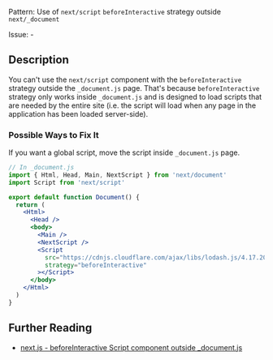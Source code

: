 Pattern: Use of `next/script` `beforeInteractive` strategy outside `next/_document`

Issue: -

## Description

You can't use the `next/script` component with the `beforeInteractive` strategy outside the `_document.js` page. That's because `beforeInteractive` strategy only works inside `_document.js` and is designed to load scripts that are needed by the entire site (i.e. the script will load when any page in the application has been loaded server-side).

### Possible Ways to Fix It

If you want a global script, move the script inside `_document.js` page.

```jsx
// In _document.js
import { Html, Head, Main, NextScript } from 'next/document'
import Script from 'next/script'

export default function Document() {
  return (
    <Html>
      <Head />
      <body>
        <Main />
        <NextScript />
        <Script
          src="https://cdnjs.cloudflare.com/ajax/libs/lodash.js/4.17.20/lodash.min.js"
          strategy="beforeInteractive"
        ></Script>
      </body>
    </Html>
  )
}

```

## Further Reading

* [next.js - beforeInteractive Script component outside _document.js](https://nextjs.org/docs/messages/no-before-interactive-script-outside-document)